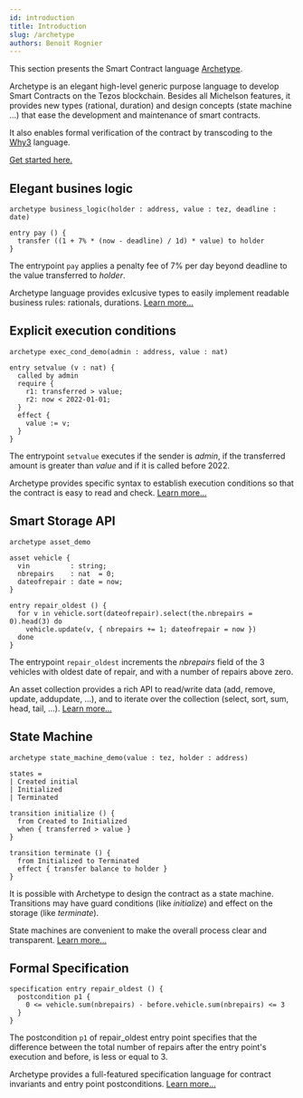 ```yaml
---
id: introduction
title: Introduction
slug: /archetype
authors: Benoit Rognier
---
```


This section presents the Smart Contract language [Archetype](https://archetype-lang.org).

Archetype is an elegant high-level generic purpose language to develop Smart Contracts on the Tezos blockchain. Besides all Michelson features, it provides new types (rational, duration) and design concepts (state machine ...) that ease the development and maintenance of smart contracts.

It also enables formal verification of the contract by transcoding to the [Why3](http://why3.lri.fr/) language.

[Get started here.](https://docs.archetype-lang.org/getting-started-1)

## Elegant busines logic

```archetype
archetype business_logic(holder : address, value : tez, deadline : date)

entry pay () {
  transfer ((1 + 7% * (now - deadline) / 1d) * value) to holder
}
```

The entrypoint `pay` applies a penalty fee of 7% per day beyond deadline to the value transferred to _holder_.

Archetype language provides exlcusive types to easily implement readable business rules: rationals, durations. [Learn more...](https://docs.archetype-lang.org/archetype-language/numbers#rationals)

## Explicit execution conditions

```archetype
archetype exec_cond_demo(admin : address, value : nat)

entry setvalue (v : nat) {
  called by admin
  require {
    r1: transferred > value;
    r2: now < 2022-01-01;
  }
  effect {
    value := v;
  }
}
```

The entrypoint `setvalue` executes if the sender is _admin_, if the transferred amount is greater than _value_ and if it is called before 2022.

Archetype provides specific syntax to establish execution conditions so that the contract is easy to read and check. [Learn more...](https://docs.archetype-lang.org/archetype-language/action#sections)

## Smart Storage API

```archetype
archetype asset_demo

asset vehicle {
  vin          : string;
  nbrepairs    : nat  = 0;
  dateofrepair : date = now;
}

entry repair_oldest () {
  for v in vehicle.sort(dateofrepair).select(the.nbrepairs = 0).head(3) do
    vehicle.update(v, { nbrepairs += 1; dateofrepair = now })
  done
}
```

The entrypoint `repair_oldest` increments the _nbrepairs_ field of the 3 vehicles with oldest date of repair, and with a number of repairs above zero.

An asset collection provides a rich API to read/write data (add, remove, update, addupdate, ...), and to iterate over the collection (select, sort, sum, head, tail, ...). [Learn more...](https://docs.archetype-lang.org/archetype-language/data-model)

## State Machine

```archetype
archetype state_machine_demo(value : tez, holder : address)

states =
| Created initial
| Initialized
| Terminated

transition initialize () {
  from Created to Initialized
  when { transferred > value }
}

transition terminate () {
  from Initialized to Terminated
  effect { transfer balance to holder }
}
```

It is possible with Archetype to design the contract as a state machine. Transitions may have guard conditions (like _initialize_) and effect on the storage (like _terminate_).

State machines are convenient to make the overall process clear and transparent. [Learn more...](https://docs.archetype-lang.org/archetype-language/state-machine)

## Formal Specification

```archetype
specification entry repair_oldest () {
  postcondition p1 {
    0 <= vehicle.sum(nbrepairs) - before.vehicle.sum(nbrepairs) <= 3
  }
}
```

The postcondition `p1` of repair_oldest entry point specifies that the difference between the total number of repairs after the entry point's execution and before, is less or equal to 3.

Archetype provides a full-featured specification language for contract invariants and entry point postconditions. [Learn more...](https://docs.archetype-lang.org/archetype-language/contract-specification)
